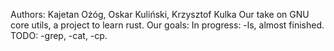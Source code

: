 Authors: Kajetan Ożóg, Oskar Kuliński, Krzysztof Kulka
Our take on GNU core utils, a project to learn rust.
Our goals:
  In progress:
  -ls, almost finished.
  TODO:
  -grep,
  -cat,
  -cp.
